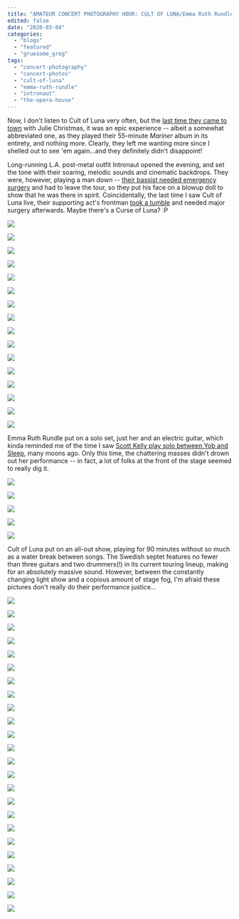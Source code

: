 ```yaml
---
title: "AMATEUR CONCERT PHOTOGRAPHY HOUR: CULT OF LUNA/Emma Ruth Rundle/Intronaut @ The Opera House, March 3, 2020"
edited: false
date: "2020-03-04"
categories:
  - "blogs"
  - "featured"
  - "gruesome_greg"
tags:
  - "concert-photography"
  - "concert-photos"
  - "cult-of-luna"
  - "emma-ruth-rundle"
  - "intronaut"
  - "the-opera-house"
---
```


Now, I don't listen to Cult of Luna very often, but the [last time they came to town](https://hellbound.ca/2017/08/amateur-concert-photography-hour-cult-lunawhores-mod-club-august-22-2017/) with Julie Christmas, it was an epic experience -- albeit a somewhat abbreviated one, as they played their 55-minute _Mariner_ album in its entirety, and nothing more. Clearly, they left me wanting more since I shelled out to see 'em again...and they definitely didn't disappoint!

Long-running L.A. post-metal outfit Intronaut opened the evening, and set the tone with their soaring, melodic sounds and cinematic backdrops. They were, however, playing a man down -- [their bassist needed emergency surgery](https://www.ghostcultmag.com/bassist-joe-lester-to-miss-the-intronaut-tour-after-surgery/) and had to leave the tour, so they put his face on a blowup doll to show that he was there in spirit. Coincidentally, the last time I saw Cult of Luna live, their supporting act's frontman [took a tumble](https://i1.wp.com/hellbound.ca/wp-content/uploads/2017/08/IMG_8305.jpg?ssl=1) and needed major surgery afterwards. Maybe there's a Curse of Luna? :P

![](https://lh3.googleusercontent.com/B_eObVXfgXyNfK2T_hEOTW2u3KTP5oYyvRzEEGdaO2bFft8hF37KWP1oac7qKUG8XLpq7Q-vByzEnKW681Jfy1XgJE8-9zqw4KkEnM5Ysr3DHrUGHSHzCCUVl3NbrwyPCb9I7HvrkTJUiOGIqQIk5bzRjK0u2V1xhzxX0zTCXlwAY6yQ7iqMhQIePNTTsdbIEqKV-PdQ6Ul7P8slFlGyWbH4DluSWCrwzdcyGTxk5A-yCk26GHTqlIUc1gve4Uty4tbyGk9uluQTWKWkCbNtvKDsqSRI4uxstHqwnaLpI2PnUMbKu3T6JsGznT8XXduUqdYB1OyFyyjEQRrfLA2_brMNpTRqc9f2mTpiH4hbz2qXxkH_DRAs---9WdAtfB45hTxIEysj2hoyL3S9ewQNkvpzUdyv7c2qMUZx4fBlXu-PUAbWqsEyq02AOHebl7jvBFsMmV26Tr17wiXx3iyvn67R1hrgdKOVhdEYN6dUNCskYR1zwngJRSnMkR3IOXGBaQXtUF61FZhw3rr7bsO2_eR66BYfPQeptPJ5iTMIOCKxeFM29vtIE7i4GmX05Z8hyqKi0pH0TJdPSOZijimHFQeG6Ivdldu-5E1vsUPnXJUlBRrraVSU8AVXU5vTFL1bHl7tK_jATOcPI_iias2HjBgK3jszH4AgL3Bk7q7J5x7Yt24fnkdpbfLtnoC98nWlaVYt98JBMkevlckZ-uIGdvkWMhnlgrrLaFGI3wey7R70IvIM=w843-h632-no)

![](https://lh3.googleusercontent.com/P-KEkpuWB3g1kpTCsYgVnCqYl3TElR8_lTdncgrEq2OpA4cOV1ncUXg58QJQm2W-XDnNhP7zRQIKlaosz5wKb4XQabUxIBg6ZYZDmvYW7iGjDayTjsxkP9HtKQXhw2keyOD6GnGVeQDsNGdMtj7KRfnYydXJn7-xh7K1vtgika34Q1n_jDLjUPNszSLss-HYAXfFI6RgNirzW2jcDozXQonZRPPU1zCG0KgjZHL3VcPDsuqaGsudSoy0wZfhDQ4S4pyTJxHaXLKsClXupy_6JXn9lTQTEkNOPZ6VMbMihtP7SfS-k5EgwCGN0dL6aBR0-iQiAbJBBqnp5mcRR8V2LtsjoK8C7Vhu5ew-a-gaRyvDlKxNkI05vda7P2OUgxbuGKuzDJbnNitK0g2_MD-Y7qruv58De1BW-D6PGSNJHYNigQCJb1SuS-E1Ah4HulDSCHXbMKAMGx45BYs7hGFvpVQ7vYXPMLeZOV4sulgK23gkJA4L7LiGceNqUuiKoWhy3L-5NNPCAtBX65rLkxcSdq--tKaNb458z6ZYDVKAqo7gaXgKpnbnfOAeqxBJLo1qu_jj_zDgEfrUf3RDthY_Fp9F7F7deNujvWHzHOxhEnziOqE0WJKJ8QXUExlhXDT5mxvBm_vYSQ__mp7x0zaOzQafCs3R7KbWMsUaHN_Fnm9uXryDVx1szlQ4UcWaHcj9ykCVD6LfyaMjJc77yz_hniAoK7BnargOw_e4Bugl0d5Tin1q=w474-h632-no)

![](https://lh3.googleusercontent.com/rIgqnokxl5l8MC5hgOJDzlyCTbdny9NzArci8jyQUjyUUHDiqjsfyreiyXqRFAl8rlOBLtg_pJfgnxCSUJ4VcuOwmcl6VZHpWNarzL2mbXdhki3SQFOhv2jfYdP2ssjKBqi9LOI3FbHICtd9PL7IH6ZTlNZe_CMF8PZIDJCPF3QN85hchSwIKko6K7zi4t8rxDcyUJXghCGY-fzBu_IwOrkOMHff6k5Em_SKr6usKhZkmDev-WPuucr66F6UFKiT5edHgIunnCjPffB5ns6DYaVAkL-bjQ7RDMejAk1w2AaX-rEyHWWWuCoOvsrc9XQVxImmgF7DX13vaFXlEP-YY6jNqLK5dC7Q23on2tNTsewo65XXozVNc1cMxO97pVhtX8dJ8KUzxrtxiOpFGvDKxkGVsacQ19bJlmU3shAuZDcOIHSVPnHUp9NEmMtZ6cVQ9pDF5QzRy7QXhZeU83JTMqF5Rh8dvZGZq4RknkDVlsxGe_oC-onMyZqcU8AkipQy9l6vPePNFnRyiJCmLeVHTk8c3pWTTkQvH6sejMQhzsl-qNX4j2IEyFt-p9TRK9KVIFBTwJE-ltSUA_L0POBE-sTkABnH8jBTww2K0BFgAXu3j4ifDPna5ZYPL3w08xATEHsezMHyaAHgG-WeSwGEu_UGhMs3Yf1TI4oHYJh73vSFs7rmhLnXGLDCwf_zJwzUi991yCiJEvKZJRv3y83fK1g197TkPhcyP_xrXJfNYzHjvUSd=w474-h632-no)

![](https://lh3.googleusercontent.com/aTGnw538F7st8prq7Qgw4u78WV5oY0WElso5kWI7oTvLEb-NugpKQx_bZjD5P6C-bQVLu7ntwl9r04MtyaZZ_OxpoCYCR_Nl1Tbbt40lxT7L7oOp1-kwxFi3Pre2SkH1AdO37sSwJbFnSHlpI65k-EBAvAvnScypW7Kmfg8DraHb4iTY5A6_TkUEaGpbfFp4VLUquJqU1vk0MszgdBP_XhEI2ix4SwUv1yW6ENRFLDNyaQjW7cUh0lG9_1iy9SH2MVtUX0a0JyRqzE9X4SPVb2184Q9yIvEIxdb7_dS81VmHeWBD3B84x3IFCWcpdzyrH9V-MONLLWAKyUm-CeHidXjOccZAj8yh0QYMXkdyk5MYZPr0XRGA2aczOmblHEgNfqZSE_no1ihCkuQcqyW1bFsYbY6nzL-LZezUwU67DKSc36VIUIxavZqnyHDC1QSaYusaqzMbJTSohVLg8S1daQR7UV33fWCZHUF0ohHh8qML34CWUBfREkC5BiepUY7ik2lNj0RSm6xjRgmzUSG3VjAk3V-Cf_ggzv4BWnorRoA6dPr5mOeFCIgCsqJNtkstLFyYNmTakFV_UaEmcXcW3Tx14NvoHkoYFF2kKJBk8fIpjHEDyMuO166nH4-WCnsX32fgejxzM5xzEdoomkKuF5dteioBHuH463JIUjnPqtXZQXuKUcmMLcm3oaOh7vvhNLUcdlNvpDYpLquAru0broH4qOSsnO9-YFx1PwihzlFH2ZLY=w474-h632-no)

![](https://lh3.googleusercontent.com/p_AABh_yHC1hy1O6NwutM5mdjtWElmYbhPiAAy0MlVS1hUwRHqBh1CzG8Y4inmT4SnlE3qRMlNX8DC6anE3eLqq75qltemurpxeU5kAU0Hs7EWQkTh72DqBC_zi3AD6_7n0h-NBU_Too0jlwMjw1Opv364ndga3wimsg9Nx-X7bsC07u7VYyK59a3ZOv_bkCKZ8yj57hjRlVz9J8Ng2CTzW0FzEFZLYcnsnEy22Nkn5wNAaf-k-bMcJSpxyzLEOeJqWjjaJrHki9sybQYqlTpH7dHdn5nbT4a6SIWJ_AKcVcTJ8FD5v8t3Ud5zh-FCEai2FELvvwpwBy30608gaBCZWDO7d2JqZE5VN228aRno-00nzyL_VMBG70V3eA5QywzecALrbjaJHfgMPAN0tyA4fZ5eMNcXv3eOEnwSV5lsgdDH6CX1uXHqXsPoDMR_QDcvvViv5j1uOlvY0VyZNv3eQ2E_zSMQ0bX_ooJUl97lfDF4krNTEseZik4JHo_OOiH54dT_1fT63KVKf0pzTn4Vc5s-jJUMMmh17gcXY-7MIEh51VjL3cputjZ_ChGnBVGndTB9avcxKVX3GLVHyKnHJWF_t0-nN6R3UpNQhL6u4cezmuotNmkzLvB-sgHgVyA79ffOmxyZFae0YB0odbbyWo4u3YTuerqWW_SjoRdOde30f9COZW5XJf2ouLrECTXyX_DEAh4QClk7gc_ZpbXEeSWqyVeyOYU81VFiaA4MIRHMLD=w474-h632-no)

![](https://lh3.googleusercontent.com/cQyiXvmGJisX_mlCI6CX_tYdU5uJI2tA83CFzUcKJIvBfDcI8i6_qa0VmuRQNpn71nd5FclyQIEF555-n6eIPeBMm-ppjRW-bKX8JJvYV0GsemfKZmLy3Gc-dUBSBZqWJJbgIchiWI-wDPHTq4ZEsnIbsXqO4nBCBcNVb9lCdgrDGG4r734CSyIb1s8APoTwjCHpy7i7XJOjkhyBAjRTbXuZpEsGoqkR771HGtwkYDu0M7veQxnLCUpzPpfyuigth5XeLLSObwZeRYP3zPsNEAzgsuxwEsULBOPCBk8zYrNQMs0X3dip_kgqYVjEKqBOJcyg2rXrnYWC2B3ybhV9_PoEOgtfjDsSMuQ1VS-HqUoB4B-kO5C1C-dg0QfG8iwbdgw1zFo4gvMoNU24_MNBN-zPskyaTwJuIHyhfUOkil0KTR5emVB_MyDNCBSAYufcDfd579aGPs4qOcObQFy6eYRJp1MsPZgrqv_ZNP9kL1-OI5JIWeMH1eSraEnnn9HFHcnnnqBzvZ4xWbqv5PLrMQbHfd__bNSGPbTqNZ3zz_oiU4FXiZlphq_63_q2akGUXizEmjmxicbIR14s6iIU4IMo9BSmh1jV4kni1Wr3jEniBWOvwj2yEpqw1HSefSZYEw3tl5A8f6Rtc_j-ymTPhfsek3c_mmbTdqId6EhJX2lNXiBacqEtD5A6_KOSgcUJwFQHKaYw-VC33tWuYLW6RuJNxWu7g4XN1KU6ojEW_2KMTl4T=w843-h632-no)

![](https://lh3.googleusercontent.com/4hFvDlUTF-IPGRJLziP1n1IkMjrw_XPio4Gx6rmzzjVidzAgheTNhfo-JCKlmCQGMoUp4CVWADqQ_fMCj0wzYEpKYjL16pqJpoDUVXLXHKjv-fghCtMkewCxXdLnzgc81QTrj_uZrrqgJzFDVREh-PQF1_SrVzbaj5I-nq8OCdu5Pt14HiSwXtNOjrPUhtTRKX-QbVPGDejRnNZiQO05C99IwSEMnsZxtXOBW-BeIqtAX3-E7BDGUjVLUL4jjYIUj3zkKGnU6cpRdwh9Ec-dfOB6CP0ACLDps1x2uhJs2K6MpG7fVraw_f5gF1dGVsVvl6zM-FVQzXWApDdNRT0IFzxqhW7hSFkbbko8BSX4VbUT-vI5lnyHl04nrzvZEnyzQPoYsnk2DGgI8jS76SkLEeh7CM0m7GHAugs80G2LaF9fWdaUBUd4R1mJ_8zXMsIYRkl6cyxz_XKxNmvpkjevP6fdT7ohHf1rIvIRUJaBMXAyd5f-M4hR3MM9_Yc2w1-qsyoEb7uwpnlRqWT9h9mi1WGLR-Haw8VG-2ON9fXg5oLFinU8BpVY2qx6uhVweNvhfzll3-IvmuJyX2J0RDYSVoH_t6oYSgCW250RX0edKni0uDVU1i128f-rqHrZ3lzVlUMFtyXb83r6EWnqtTeKkPSSmKe4TGb-HTrZgMgFsaWiL5MJbl__NFtd8ClgLbFxvbWJ9MFycLoJINRbt7XSxS-_Ee_hG-nkLtYElTqp7tY3gdw8=w474-h632-no)

![](https://lh3.googleusercontent.com/KRJH-uGqTaUrJPjFwcsfRVVxZW7XoWFdUdJWXSD9dilS6k2NJkF5fx-KQk9c5II5vHd60wIYaWe_nj40esJ-7EFolj67qNHe6fzeB23VKm33OjSYLaaBfg-g2q5d1tQnz648--tRPPW1l4VSG1gdxLSsejW7SG_LAJC0skwz0XWw-O-lnUgexfWJMFbVK1ahzCjCRX988NmBMiSZAg4cB1pu007cEB8M3LpsHWcU8iRX1nevOpusNwWkxdvZaHu3bMpT0V_Yxh2TZdNMzSzTC5G2afOdAj24xYJ003yssoUTrgoLVLrSwPEVk8g7TQj5t9VpD5-d091YcrqOwFVY72KJev3EeRJ0QE3_OX7Jp9aiPdVH0wQDk7tNHqcxG0ISpR8oVDQSFbaQEkzhY2hVi5KMqjqM1HhE1H8LvH0eb5hC4cIEyu9rVf-MFlfCnACOEBqBeoJhAq7JvMOj8ryUVS3KWefef9d2RFUazzqjjPmH1HmB2kFaZGxYxNPQvIHrkHQML2kviP2DlFwbsfcxkY5vj_NZY7TqYof4h6Wz9ytEA78mjly9AUkgQSFLV2qBDzjLLmApXch2rD3P0JVAuUYksalSVJh0iVSl4FAl0vPz-DILRu6uWE-qT-jAM7F3poVTNd-9LXOSD7wsLi5l0txemKmdT7guCDs9U968kcMbXUdV5yyq7OPxzhCyFDokQjR_IliFY_NKZKVfnz1eqj0rb2C9W5dV5ov9JoHzt5N7Hngv=w474-h632-no)

![](https://lh3.googleusercontent.com/evo-wLRzEwLSLyP_KOpTMZPvWfBDN4CDQL2WwlkzxVvknYM62GJdvJG-sfDDJK6FDyNcCz8q2jC3_u9oXjee0_uEwAcXJ7FeF1WcNCfDTdcX6PYlrK3DrwuVG_NWN61ywv3Ghr28weriTQJMqHScWB0DkPUFPDYPzwkpYolBaZwqHcKYcPQmjNuvkrurrCgRFTGnWkxqpoUqsWSPFX2jRYQ0nkCZUNnJr7folvLtmfUJoAp9WsmcRxBGTs579NserFnrAMi6kOrAR4Wa9rZE1CNbLTBw0l6XUeI0lXGGNbM_BJDNX4OUqs13QvW1_Z0fl2QY-fwMmX8qecLGHQb2jblAaFgqoNzt1BvGkq3Sd8zr6vJDqHEhfbBW4oqlSYMVrllnwXEU-WsOKj_IudaomxdgpchJXXAqhGXb2NoIPG7zDrlx3vvqZs1-9eza64rCNMqcGnL9McKqPIoEIJSdFMyGRsxO28OQffmyOJft4MuF4CLq7KvkYzQDopdl9edygEWFGpoEeBxQrAdK08rwgm6_ZK8imlH67m6O6DXtwD37rFEmztaWKdC36chRGJNkvVLB-4PorkicAGmOnAFXQnonmVytDYo84w6zOSy6Tn85E6rubkvNHxqBSFklYfUdZlVXA6NZY6jpu5QOmRia102DQzM-Pus5bE6X4U7thDOO8ISXqxrNx7Pemjm2stoX9PuJuJKEJ7giT8_6TMdG-KMudDTKw45ynFRbOqRWn8PqJwBK=w843-h632-no)

![](https://lh3.googleusercontent.com/mYWR6QauM5u0JfS23AkOUl6x5rhNNYku2mD16bozpAJLvgf1kIE6WDFOcWJjD33AiDimYDcj024ZBEWXW0UiA6cVbs3BMoPlaf_GaN9GBDJ85_9pqKkUw9EsG_Z9LyHiFtEg0-Vws_29daoOhMUPYQke8bL7-QgRnbGurjFDFc5uLnxo3vesklYh4c_HfLieRDQ-svsRWlC5qjh9caJTgVtxRzJsc7-jGB32g0PUPVglh3Jok3bdNL8idr-5pH7cug9L5604ULr9dY45bLTm2xCxn_suJwZVtHSp7V2KmzsMk2-ucLAAFEx_DkYJCnCDveZd7_SP1R7I0E7z0ddHyPepbZIZ10YXPMVk438_hkh7SEAsFxk25Twg1OH_Tt5vLa_Ek13VVl8vhCTAJC2cVoF94hkJKHapCD4NHQ7_abJk9GWcQ_XyT-Nn0PExreJ5R1Pp000UkAfZFSXDL2kBkRAaFaCz1zClcQc9xMleAnrBcCp0YOjg5ast3KNnnW8ydkc1_9Ch4JQrYKp4vHKlrlbG6w8iBVJuR1oeKfb_qJDc8vdZgwExX_q6o4iG4sx4grAQZrflmwPYuTKZxCuWoP_A0C0E90XQeu31MvFXBm36oPkw9ftEwffXGTwNTMkQ3lxTKOLJZ4c_NtihHKpo3ElJxeIJSr_MUtaVMw1M-pv2M1e38uiN1nXWkmScit_4fzme6MZN1NVwKi0d5q9b4xMkGE2Aopftj2zTO3-zHBTu0BaM=w843-h632-no)

![](https://lh3.googleusercontent.com/l95vpDihpyRel75vmbHbMH8udJYi9G-5a2CcrHa4mBmkukpwqUUH3G9TraaMIXq78iai0XtOVXvIbcHWxnWmIBLYG9CTeRFca9Lt35lOaMqcCEL8UJtLKwBJ7x3LmkJUEzogYNMTqIrAnt7SC_xZJ6aJk5vHGnIYW52tQOP4loNhJK8gIkQ2P7GzhAsUpIYnKxa0ye67QLNRZtL1wbZUrXjseZPcb1xesh_89dZbrgQvR103yMBDvohB5BmJ37Vbqv0Ey0z54ftK6dRxbLQUcorfSx6sJhPnQ5VGvaz9ZE2R7QeOcvXir-2G0fKx7J6RfFq2ydXF5A5sqTR-MFse0jVSnFZ7uXZDq1qO8h4NP2B5q8tAb_dMbDnZyw7-6Rh5a9AoLXhCy7AaNIb_sCP6S_EJPVtu196wUiuN8AWhIpgJmOqk0mKdnJmLd629pwcUiJUkT-LSR_Dn9d-TCpRlQrOW6LbBPxomP25iultear2LWJZqtOmMEGoT4WqjxBuM7soTlHHU47SEr_BFJfLstO7iZGZE6jYwmko_zKfxMFgnebGNR-YeY9LJgQILyCa82RL2jEIrPDXX_zckCVRv5ngYWXayTlHwayRVzL9jcDqeccMqO1gPaY59ONdkU-ilA5tKwUb23ch5yzrE8xvE57jl_g41H2DUzLba83EwVODjzEHTcMCf4q06n8HiQ0Smd8ttKSXv28PGZAlgg_IqD3oT3tVtcp5G2wK5MUbgwToatsva=w843-h632-no)

![](https://lh3.googleusercontent.com/676c1fdadPR2XMnG63Oh6QdcKtSFpLOeOU9D3EZPkhjLQ2vOhvWQZZs7VdKuzLV26w5UNYtVcfpFQEmE5adXIAYRyz6pTJH9akUBZpFOTtiQSzipf_5ijxPQVfgxt5wAh9gYTXg8_coQBzd4WWd3A93EYSQhJGm_WinlSRoBuJyOwwtkY3aH1MrE-5muE8EupHKSYJXzvQc5e6fMKaw9ZrTZWQVTqgxXfBMjRa2KHDh8CSZuu-Un8SMlDXvhrqolKjHmkBsWuhovcLgWtHCL5V5lmbtbSX9O0cG2N2CGhl1bWrOT4EFdvbt7UnLDNZ469nXh6qhrUVuMwv5S5xINnDxlewV9roA2X3qeyyZCxGApne-B3SKW7NaxUFHnd-XJ8hc2mywJyQswYOF0fwp_RTX9q2Xnito4NP8Jc-AAhx1MXu8rE6V7-oNvbD4tUYljPAMQyrj6OInvV38Yfp2DiwiDNMr30Mj2wtpMADh9MRI2PX8qBAR028ol3weYFWC2KrJZOSfQIAdYcctweHQyW2oBefnPa9_kaOSxvh3CK_r8fDa8o_z9Wogj9zgeVCB2_bWWuaXAVcU-OttMgiSmHdiWMEaDw6-OKYaHlsI2IMjx0yhcGF7VliLIDfFmoCF-NPTz1qaB5J6OVKsh4X1y1C3vjJeF_Q99Jg60mhHaacIz4ueIxxoYIxYlRALd1ayyHdEq0LXH10YV5aslR5-v0pEJhI-a-Pv-eafjIBdCrRt_MlRz=w843-h632-no)

![](https://lh3.googleusercontent.com/mTNdxkqzmOon78IFSw5wWrmssPMjlxVeGUiCMp3PpPmHNA1338_l8JGqbXMl4-HY3wTgbP-IilTLO6gnBaJrq3iaof9wgd1nh-UnWPwOjj0NVwuVbRTlGkydwS4NuFWqFvm36Ak2yXQcsHaw7ePvC-RacDOVQQ2qogdqkpfzvALUN8PqiZ4XZXwsVdKQiSRT5aVctKkuKc1zpxpUY5pWZmmsZtrzvZAZCi3AWzHNIJhDtx6j2OoclfqsfLoH-NsRm_V-HBAhXoJgHDb_m2592QyAsB8-Os-mQZ0yEpGylqlB1XvkfcHg8w1w1oA6jQ_27jlPrE1IGApg1Jxa3WtZhZAfaOo7fiNpGQkEJ3u53bX2z3lYaNPhxgvepEaY-dsKbKTVTREwREQ40PnAvteGRY6mxX4ZpToUb_CVcoYChtGWQ9jsCPj1IBXM3h7XJ_ly27Tl3GKG5LAT3Ml1i6w1jB0u4H6DC8O1RsdbdymGubaIfzbTc0Vg14unBivXC8udg0pAamzti5EfVSLiZTULEvPT0s68gzAwjycT0PAA2wWeLrLOIpF-pPTje1bE2BwbCu20kFkqwg4ASFY61S1e-YABbCJNtJ6IxXsAr7WONcRjVrE-I8QY5OdTuIp4AbKqepgSggqKJDAMV3-AdCt0ldvX4n3MQCnuFuEpsbP7a9USgmuudeqvPsBaBNCmT-BuQ4vABHAYubcEG2sBe0ZY1GTOlNEX5EixlYKnncqASPrj8OTg=w474-h632-no)

![](https://lh3.googleusercontent.com/gBWkUel-az9ELEzhdzplzvynfAi_LaMajPV27lSzctgxhBwdsKXly3MqLujPHW98A1AsDCxl7r28VRRJkQ5XzJ4ify8-BRLG8bMKcllciB1Uztxz-TQxQOTjbgo1N4AMuzUh6VICmnS1SV2seRpwSFlGtV81ko4Wwuv0FCrLAphLgfoM9f39DBpu9xqmvAmT64VAEeKC5Mm27NzAMYiwMdqQDYHhZl-JQLXdmYzVEh5USQFJcwEJ6o7-kEkjT2F6gxwl_LMt3iD8DPEg-8stUYNR_rEZONMm3gaKCW7CVRcR5x2LF_4wk1RVLBlgZXB90Mnf-yPwmLJiB2FUicqYm26NTHPOYSjogQwsfm56o2dQDlX3XDvpRGxxxQcQod8ZAYb5wDt7j-Z85jVrFW46gUYmQGVOOV2mYLwxJNI-aKvBzOp33l_LU-V7G6wvslPcmYrYZP-c704yoskXUdZyTjLxZpzHW1OGtvz78HXEC1TGhCNAQozDGxPxU_3l9hu1H3BcVkEP4FkdUo7STcO_H04s7tZHhLjBAXN4boNT_sQixHLo6cW2IvXsDDf1SByfF84sbcRXA0AvLbdX_bX-IRnAaG711onFwIAUZ1_PRF9hGV4KR95R93DRfs2Nv8U3YTV_8SEWKfB9KKT0hAc7uUGOS0V6ewXTOFYVvNGYvMj-bpxbUv3WqiWuAszRsyGQxWFZYnqogOAs1imFqFpqgWzQ4RxsJqrTVrlVRFbCUBDnq-QR=w474-h632-no)

![](https://lh3.googleusercontent.com/3OwokvhJN6vVnWLh1bfZscE24xaJl8uoNpMUOm85ORZ5tVf6aZm9dmmIcS79KcQNU5MpUwCMrYrosGZeK52W7ZYzsXSgPb4w0IO8a4CfAhDb8YTilwzLG88laxtq_rCRIb6n8QhJBKTMpMhZcGASLMVDOlOqEesOlChlHIrvGq0wRIh0XQuUg5JzEElI-QaCoDVOa_D6xRuhSgf0oHWwo1DsXwJyJlsiTCKVn0RAG3WgR89UGkXLWT0peAuwD1gblsyl8xMWfBpRa4rVBChoIMIpX5FbGnF49TNmfiZymUTCwB5c2epFTk6QfOFDj6ujk-eF30l9sUlxlx7ivw50hgSlVWL2NEWMGWxSU1eW7nMsd4GRPu4HV1_MH7wfs8JU2JcM72Sb5wTUt4RGdhjQZOcRVd5ejrHaH0RSPLY5R0_ee3RVN_jVdqzQsfMilrla1r1jb1hSIe--d95PnT0C_f2o2BlTH_cO0GhukAl8xc7tqH8j4rmiVmEm-ip9m7nk158PLDbpCVGvVRNSjXWDgzxwGEDlElTDcF5yjoJgArir8-HkB88iUS_yVkyYl7el-GhuhxKmbSdBj_JyfXc5qIkv45bSU2cxnafmGfwtkHpzzMqYZCxNZYKOVhLoocWnH7dUOm3EGQtCYguhagYTuxYPgIbDumkcoq6FntHMmfxQZ1fFqafKs3muuET2EtvNxslVFpetD4xo-T06jknQfS9dwIZmjd2EicD0UlZw6Ju9wsFj=w843-h632-no)

![](https://lh3.googleusercontent.com/rL1rLOKGWtLCAyiskStFX_h3eOWLdlm62UQSUjF26B2KblVRP28RFhvISx2VELo-LcIwIRPmHAwXykNF7iNnaRwSjSmPcaXrU2Zqiu_Ky7W--U_9USNQ2O_4kl9yJ4FFvxbfGdQ87UG1Tbt6JVhE71y84dH1FK0spApziO_LuuI5lXugEexwF7J0Bft8YsFkJIX0xhT7CqHFTJTOYb5ekAUkJmtjnjkY5rUTfMrfLAabmhIAnoqUBTnfa5ypjrDcyAMm_MXm5KoeTTDT6fmbFgxp56lUs_kkkAun8rrJDf4eNzzewi5qZ91YACa_SDE1dhPjUD1_mcsQ_KucqnMLZT3byMlJ7z2giCRklvx6cYGxXovn8jbEJ2XzLF21gvFIx1smDV0tV9MmK0GAAw0EDDp8pGU8sod8f2UYBJqokYxsbi1dkFjD0Hs2Ri9P-UxXEghYGHcIUHpl8ZOd8awLFLUP9n6e0xp8dYn-WpaLd38CX5SFUgUvU2TN1o5iQ36l7CUbAVmVXpgnX_YxRXX137G061hSOBIagGoktjszwHLr1vS3h2pnMJA-UEkk6KFIHcgjtII3Nca32dx6HrPF5MsCM0Q3Xcuzc9jxR0sbYU94x-kWTrtCFfrdM7eTmptPJdHQmiBH0glVLy1cCRsTkHGLyQviTgRDEM8TjMyqGjgbY7ifJa8EtCeZEfWGr6XfX9iQImL2-KIaLdDACR9gEY7NXD3aPn6pO7q5KjmiFkdv6bIm=w474-h632-no)

Emma Ruth Rundle put on a solo set, just her and an electric guitar, which kinda reminded me of the time I saw [Scott Kelly play solo between Yob and Sleep](https://hellbound.ca/2010/09/best-weekend-ever/), many moons ago. Only this time, the chattering masses didn't drown out her performance -- in fact, a lot of folks at the front of the stage seemed to really dig it.

![](https://lh3.googleusercontent.com/GmHF5f4w8r2sQv6CgdaBpzcFuJyE5zeGFwIInKwdODj54v3hGzKCzo9UgE9parKKGJ_SoAAdKy3nz8hygbVwWW5JjkTZ6wIYn9ZiGRpGpg9ufUVcM7LBU_0_CeqjiVlv3oCDdTrwf69qm75_bF5j7hrT5Aqo39e9QhD8an2vmaNYFODla2lH9WzF2pTViUtLwsmZZ-7mwfXX0ExkeWArQ3NXNNnIQo88F4t-jDMsa6vEcCosNE875J7duWViPU50d1_1AQTj_taizj5M0DMFWP2zPDA_Oorx-VHwP-OPOMNe5qZK9HOJz1w4TgV3GiFcaCJindtiZi53GrHSp_Tpr2rEp7NksL1hvgpZsaNnKhROK3PREyZcoWhys9NlYxpNxdG6AOSnwXXJaWAOyxMO_WWbyjY12n843PG9LXn59vXe9uAHhkj1YYHLanwPSFXMGF21F0SDDCdzfaDE6HGevptdXLlRsEUAZt6rRo6gBhwNpfjfc8T19cZToQO1MgKfeuJSle27xF7G_w53qxiCCoVWHRSFFdpWkVqjIKn2iu8aI0_hZ9dEU-qyb97-uxB51WHdJXF5Gj0JLuR2MgYz7s6qgJVLlOoTaDy_BMLR84dJI4srymG1Fc2uCmufaCAJ1JhA4rxTEFX3KnAQrv5UIdmPWH-xlSKVb7QsuReGEfJO0FcwPKwgTyBxvmdEZFxQszI8R4XkX7vD7rjeif55bIGDd_XNxcdNjr8YSmrI-Sd8-Q3n=w843-h632-no)

![](https://lh3.googleusercontent.com/cU-xfekK5-tZqvyPoI1RcRBpkDV8gFpVAMoy8VIA19sn_QV_3EVjJmOaY0qtv3E86ic9KccjVMaC3KLJQNevxLYqqhVLnk3Q9cbSkSxhqcRfn8pIVa-70JmLhv7l3Umq1eRhN39QFrp7zFsuHGmHD-Gb-IUuntuGSN9q-ypitcJTOreeMCggWsYNgvCnWGy7aAw9K13GhiYu8pZyeqATf5HrGCU6zhLUmTSuEmqKPXflqrviSooUnFonrUHzY0GaCcduK9E4CMVRYIJqStmkpnQ-_-0ClBsMkYtN8Kdbs3DTAxVs3GXweZQsPkLoMzXuaC7ql-0yUiW3hnYn2NG0sZO4UTF6kBBRV47wLXHdekvgYIRiN3UogZLHkj9EI2s8Un_fwhfWkQ4SwekeVGH-GjL3sYFqjxIu67g47DO25Z3VKtbGRYjNdQBcWoYPPdvAFkz0vgcE6KwLtnSxipZwpAwAE25-4TPxwqVBNx9H-N5eWb-igmOcURoBud_scxRVKwN5N2WAL4Z8iLYc3t-wcWFvCAFKjnxSIHPVzM8BLccZ1hp-8hqIvwgZexgYKL385U_pTdhMiOwoJyI9u9_Bo9ycQ3A-IF1z9pWkyPlK0EpG82IB0mkyCwrHC9vNORPR6UfBD-fU9w8hQ7xBw8bGFd-jTnQ5saBLyzN00jH5nUWPiDGkvbp4ImRGez9I7w4xzYriaSHmHyxQKegbcNbZhdatpC1jOHTggA7Y7JrDlHVvmUFk=w474-h632-no)

![](https://lh3.googleusercontent.com/cDCIzEUc5ZnwUXKGwKSgfAB71zLow7Zpln2IH2YCMgrk7BIVnRNVYRNGDxbVCV1SaPDRCSFNSAVoVyBKB8GODZg1I3mbhGH4QLaINT-nWBzMgU5yRApb-XXpDSxeDjYujpv6BHODNjR20aRCM7Fp-_EX_r271lCtht6ZS3Q6_QO4Dh4hpl1SIVC8qbwr6Bq4kfIBguNuO2ux5SwUj8XpQAkpuYeJP3ciFu1POw4G3Anl_L6OxJ3JqZYxHqfSuouKJ7ioH0u0ELzLrPsgadj6Kq_z5E2fMFBrgiJo54P3cyALQY06EmQ3IQ7EyHL-mQmBqFEGwpziOb0DbZXrhIccdgq7L1teYWTbEAYT7v4ck2IGhX42TxZXHgMexJ-pc3H9VMhTs9KezuB3Xku0AUKEuPF4-SyHVlDVntnJdbz9jjM58saOPeFAUSzxsf1cChw8b11Ns5HZ65PEBvB-wk1VK9SIFVbE_2fpe0EeolMbs7IbXW8CL5D_CWz9ZiQ-9OfbSXZBup9u_cnu-fe83btlVI_lxPByaaRJuXTuGVlwsfJzoA1SxFsRFjYlf34cjo8ZQVkc04s-nYQeU50WLONXkdhWxRX33XzGGKrm90eRGG0LClKeOWMSy1BuD6AvrAFt3GCKNtyTcktLSYnyi9s5d6xpiJQJdY_SZQD_wH0gAikiuZyy1Dt2zeORjWAmcBY2CMnYXC7MMjR9fGRWf3qxVlB2yb2_Hx-LbVYOGW6m_gSmFOGN=w474-h632-no)

![](https://lh3.googleusercontent.com/VwzbggMz3Tqw7BtkwACh_j46LWOHlyAc3y0t-MWd8NbdEmq8a_2X-Gdi8lCqZS3GiFCm_nypXtOAZH9kWE0YZyrbF621aHP9KAbuzs9v24yt5AF7j2UjjvtYBVO2zKg2aiViWPtgW3r0XNkPxzP9NbSiHkKExKoDGN_frCFmywj635SfypYeGNXxm6sbecaoYFk1TM0IvD7_jMO_e2s7mJKBjCu3Ut_xz8Mh_PMiyicKWeNwihThOtwhHPwuXoS85s6WOUj5D4bda1l8bIyGKNRGY7_VgwYODdKhq0ih0JDio2EL57_uOFw5jG0yUfi82OKZ6rJFLpuH13ndJlA4mdCw1MXRQpz-YfRAlsCe0-1uPKdw250NFOJsKKH9KBLsqYtrYBMSe8I2FT9ZeNPX-JtGWglWmeuVHXA0ZkpmvIFkcx9ESfAREeyMdo0ExZDZAfNnK_E6X3b2Wb5w3yjiHNonZmbtOWWXWc8HHsfYitmUjQAMiqWo6ZrMqym3QV6i2u_8gieCvP6o8dQAGmXQTLE8ntpurGiNzHFNlQ4s9kFEfVkP7UW64XBzC19lDTMgGPd20Adt1Ifd3eW-tRIhgWLymvTa4hWbckfbeSVSpB2yg65tox_P9LPLcBxokqQlwRijceoXYw9r1TCZFzxtff2jXFIN5sY7NvWowg8tXiAJX_ZcFvnU7-Oa8BspW31fHAfLkeePMIZEN_SlHAphtIrAMlGEz2Lf6uy2orNe05pRc2dr=w843-h632-no)

![](https://lh3.googleusercontent.com/RAz5HBG6CiAKPJwmwCQZvWZ90p2WkGP68NtS2QqlBgoxDwPTWYUoX7rN10Cya9cXRylJ_OzzaYLNSQ23a8GeSTfF8QFoe-HEgtCiC_nhDh3NrPAGekt5FFK9-5FoKY5vLARkyaveAq8znCdd0b3drvwHOfqQ-HNtUZiuWizFdFxdwKlweq4qefXV_St-0ILJt0HqxxwI2unhWVrtx7PIEm1-cLmX6IiS5Ui0W4XKKY2MEjiKPpjqXp7UsuMYG7s_phMSUervmEe3XeXdHEwx693Lslp30x4YGkLtDol_Ku_Kc48-bARDHFWuc8vA1B00brY0YAA0zInBSDo9TlX6RrhgWcsLmDTxdNpeF7XjnRkQIwnj6w2jA_ibvbMmjVevGDLg6nu0VUh-wA6bxxvAU_pRuU9Rq4FHgOPYsCfZCdEt-0Zfo9G6ENrulN9aVUASJaees0YXQoslbn_rDB7Zr3KHNSDUG7z6-4sisp7UVJCAuCAS6ZD-gM0PHg7TpfNjsgRUSdnXyOZWOOn-dZmfnNkszcn-PPay80knrVPnTM1My-23YF_dGdJ2gdatGg1m_agMd0vFKv10VY5Ru6Hm1JyUvUpn5jFSQAvVGE_WRkGTz4Ogzw_uFj08e-_BSFYcdnW7R8tapUcV5JOMgiBWPu4cKJNNo-XlInlH_BDeqfA8qsDlfgutWRmVB-pj7O9DdVlBDcEp2Um2fH34nIYeFjPqN-DsMch6bEmiO14CRSydbn5p=w474-h632-no)

Cult of Luna put on an all-out show, playing for 90 minutes without so much as a water break between songs. The Swedish septet features no fewer than three guitars and two drummers(!) in its current touring lineup, making for an absolutely massive sound. However, between the constantly changing light show and a copious amount of stage fog, I'm afraid these pictures don't really do their performance justice...

![](https://lh3.googleusercontent.com/jnDuJ3tLaw9s9hDXCkcnbNPwpNpmUsuylVT847Mz7MGO_WldhvOVQa4dZGSVlFJcoOn8wQBrQDwhFuhfZbc3B4hwf2BqwsjQYlmP27_5oIXaPJKJLF3PxsU8i_dU3l26di4XmzapISplb_6giO7Dggick1HhYCPZAV3_7lnZJzeQPwfkvypt-x4p4ppKmKkQN1P7oleZO0ZU7Mh9Jyb2mkYpJGDACg_UOpEhNxJkBTUmM-MSS5t74tJfflize1aH4v7u2ITRxE4WCsHLq9eWp6ZeSr0k4hTR9EZ7asnPKCgAVaymF2dy-LLEsgWt-UqLDpNw0rJmmKmplljXv5X0nszKsJ3To1VigT_hCU5vvAmYNEejFSlRvNhUdya6IEg1ULtfDdHIheuqd1aJkcCTwlwPImS_VFQDobr3a4LQmzg_m_xH-bz31K88ely0NMECc4LTU4rMuwQyC8vSBawHe_S3qGVhqFO-jnBK11JBYpJExNOKF8GJ8-e2evGwXcuZHjX32tvcd4JwIP7BQyNGkiCiADMFOaXTQJdxf_ivkrNMzWKnvl-01RJfdB4qiylYYMg_ryCyC18dRG5HWxSFg_8WvEwT_NkWHexAdX57Xn3AawCDo4rRplBfogaFa7WoOzZ8D_LdL7YI7zpMvq86tB6jPZ_GDwSlF2E8_yrSq1axh3yzMZFVMmJ3iqzCQ4G_vqoX0H7GSIIE8YqsIM8tnpG7BOqV7SMk3yfmgoK3OltllMbF=w474-h632-no)

![](https://lh3.googleusercontent.com/IN2ahquyMB7gAcN1PMLJ6SatqYZqQ0csicQN8aECY4IdxF_x5btzucENcasYvIBFf4psXRVTjiYc8KUWwufXuastg1xug2TZ-FMLNh4VLqssnfhpQC2pfmIwWcBmJP32Sh2PCojYyWHq2jkG50v6uM8M_vbBKlVS_TtPG5kHym5TlEzftmyuC3Q8Paoq777024X1LHf8jk3AKfV6SdvXXtBw-R3A1yb0_WF_y21MAbfnC402mTGRNknIma9MbVkKeMT_DcU9GFECggnu6EX970welJk4U-WntYwFjFmMnxrSTLGXGpbEB2bPNchTbYjkcxypcMrybWhU1owdBOGwzq9sgsG_qGby_-Gpr7wTr3Qo5ClRylb2Kzt0qOtn7bFw9gfjV2alSjaqydDGlCcgdvw56LXS3-MXjlq7JX_19UDWXKFGagmm1NZRk8NcD-s47kJNmKTaF4ElbsmJLgz4rsGBDqT-zR2wrZDMShEgE0MccNsATrjV2TyHz0NXS06CKBDKZtEDTcGWObiWr38T-PKt7IcgrQzpu09ybdAo07gZiqhGOdTXCgbcGLRlRUEv3WV3i65dPXEx4llU3trlZlvT3OxzqObUbazXesM2Z4L2bUeZo6CtnV8Sk_DD4vivYEaiOSwvkbIPKWI2R7Sd3DwFRp6A2DLyHJafvJX0PTLlWyVhyestDXf5BekYfdAyGITOnVFOmShiOIX8ru1eIOA_eK5i9wg8wjrZtZDisejEJvPI=w843-h632-no)

![](https://lh3.googleusercontent.com/Ul0hNFlIxPfEg3KdLLaFh0WaXMpfcePm7v6Pjb8QTCIX4zY01KDf-gYHEVy_0LEqjxmkGjRUAhwgOpxthFKhBuHxVQ3pTW2dbwx3WBuUNhqbKt8PQ8kWDOr3yI1coyJJmipEp-F8c6KAbA4OxNEFt-EaCHWF_gK_FwpQBNgCcgGPKfFv7CAFNB2Ck0iNZ0r51iMD3yWFE7OgwwFNLCNAyGX-trQY4oWPspIfJOxpmTls4XcOixrLy_jLE1M1sMTk4_CZVhehTPKFdxEhvX_Ldr5cb37tyVT4UJ1ckAXZSMR3vIY4Zv8DbPaX8-ZppGx8etcAJWTmIPBUFUCziVPNEnNYu69PWcYx0DzE29JTQvSuxcovQAyZVdKEZ6ZR1NmwH0wkDWBx0r7qf-nFJieMhrbTuxXwemsd_fXFdNkKPIr1m8bbq3k_s7ni4hcQCGbVpaJwa6J4RYkTakbUN5aWTHm4-Wv3nK3Tv9wZB3sxYJZoYZsu5FpSMDyInv3bOFx5ojv-KjNF0VxQf5TKUCHYR7aWUQ6o-jntAXjZO2zuZrvZU0wFyvb07pUj-EpDEoDUqU_FUBsrWmd_zYc-gLqm6wxm8ju5wG2T4SLsmIIj0t0YEQRKT3Vjc9VWbGenXn3Fkx_-gY-FwyWWGWb8HPlWhzhC1i0axjiHsD0Z2jNiDR50ssXnYss62eaSneGK44vk8rHnk1r02NwL5QbJ1BKaBD-lhVHCq83rJiDS8Z4rNSwLpXVb=w843-h632-no)

![](https://lh3.googleusercontent.com/IfNjb-DfSPW95hv9GfU_PGUB9F_wS8erqt68AFK0REnuFYoZH1V3gwWg54M-99ZS83J25gTk_f2-gp-F9vYquOguLRCCv09cqysUYpw9Vw2Vbj2NiE8pWcueXuvH5FpHcxb8bW-R9dZIgXny12jKFnjeyGRv2k8xSyQY7DUvF5nna09Xn2SF2UrTFKOZyGKq8z4ki30-ED83paeX_BYhwG_v3adCqsMWArkx2OtukFPh_cc5fg29doMcZ4bIVRiV_Xlmr-Hdh1RLpW2N7wxUF6jQZE9wYrbdSdBlIbK3tOP0GCtbDvdNTHsYlftVNDcJR75Wvm8PLPV_ndJaO9UmyjcxGID5cOiaIq60amJHblbCy90UdbR4AeV-YQ70SGrPM4bc0U2Gwf0kn_qAkXd2SM7tiPss4RkpJQHVz-8nrFJbCHyh264mYT1IwBDO5pE1KOA69vaKGVa0XIxf652mYxsuNJ_qCj0rgzqp0LjREGqC-D1JOrTR0oDb1ua2yAT8D25OqlzvJLWm5WirEF9bLb16_hIuuhW35I-2xIhu19pbWVp2GAXJjboZnhCwa4UJzGq3Xllx9T38PPj8HnAD3rjW-FTrIsxL3Q0tIgMpknpmuD1YZDcF5EzfbF0DOASOPjQ4smTThJmNFkdoPCLtVraQlk5pSAgZIcd9SVfSRuRfy7IzEOULVNaMP63dH9WtlTJPYp6rcUUyItpuYevm4RYcF1EEKJ61go8nEgTe7dy7JqH5=w474-h632-no)

![](https://lh3.googleusercontent.com/fP1vs5ijT0uvh3rUvxl-Z07FmErxv3i1vm-53O9D-xWUpoLvfRxEexlIwDIXi1703y9d16F8__Pa41XrWDN99GHxawnN3kSGV6hs9l3aqnNS7XcanA-JzfEJGLapTAKgA7Niyw963u42VetTYAVpzAnRKVhkwnnC2FQISu4L3dfmkKGblPNRJ8sXfNFUznw4Og08kNqxcXmVZ5TuhD8qvnryLrNxvTyKZCILhoeR5Am4qb1wytfPktJGYcaYJc-i9pvyL7Td1Or5YoTQl2fntqUoAiWASWR-AJskHFNuphJ4cF1Ehz0te_nLiU_b0_98H7f3N_Eih38evvYxQKHG09uvlgeekj6TBK4Tog8SXpHebyvSiMdRw8NXLDRPNpuO8ByeJ5KXMBT1bCp25ehYfS3pwiouq6v_lYqcJptM7vTaRIdjmSw-_0_OIFJDnGb3otM5U5gW-ffqgLFzIeJJfDnKOBRWm0n0Zt8_aVR7Uu9ichQzcNkjNnxVZLGq3FMrQ83zpKpHiLpK6r-EKbRM8PzUrvtqkxrOjBrZvluYJQq0CR6Ll0ib8Lh8S6q0dBF5xwDb-HgPXZdOgr9csyKTuNn7Rez39aZgl3Z1cFhCq4y8x83GvEZ49Di-qbdxAIhQqM1JynFKNllgLOu4y-KoYqiGbuE5bEFIK48aTxi6x3GR3aeEFSywLfTv19ST4ZHApP1BC_45iQ75n8D5XwbXvkFqNdFZ8MG-41DPgVApwa-0VV5u=w843-h632-no)

![](https://lh3.googleusercontent.com/CXd4DUE5KLrnxvjbQqqRU_GId0XOZ77eyLEJH9VioK0BhTaBkQZmyn_BX6xHr0bjd9p6krfWNgZO3uE-xb93UX04oUi7i_SkQ6svBLiU7Eww8aEaSzafh4KilMuzUFzx3xDz2nC6pXRCfmzaupi_NoRmYrAAy87_n7YulAZ2yrp9ZN4PCE9-EcyrT_t-bnvnEbqhQDp-VW9-vrhDyM8BKtX6gpYnQOGYp1U0iooZiR_wJwaoku_j5ym9VnxZBWKWzbyg81t0YblCg5gic3JNW7P_0yANth97SEMZQmbxtulu8stAck_VFCVbQ2jpliwT0EtrY3iASJBwFqb6UcREOrFLafcljMjNSyiUhX81U7gsbKiHmCpU2b5OUUEwiYPPfwqqYNtfmgONJHnfrbSyNW-1gkeo0lI_E_su4QYAZ4EOGsiL1sa-hivw9_nSCAQR1Zh8iebQbxT12Q5dXeyeFg1YiOBxSOjHVCqFlVFbZvCTh2NZHmdHhZ1WiVIrY61Va_Qy76YubdY9Fhadvjf08YLu1dYnQOAfuuM1aHU81YDIOZeQrCL6IIo_5XsjO5zb0HwGpyM-bqRrJFM0HB9wn8iObkjkx7BIlNjxhFkrcfeOCE0ZYq2jJ-SzsicODdRjKbHx-enAFy1dSkqJ2_lFGayybs0drR6bygMmUEHSqUTXWrx6UDdEz9SgrrmZdl9hyf_yrWwBTKWx693jMK40BOxA4bBQTcpNLKnuD0Zy2pxcuFjl=w843-h632-no)

![](https://lh3.googleusercontent.com/wf4q78vYYBEpiT4QKZAajWJo0oZ6DwsjWVfDwudkofyrNF4e7HupBu78Exdu8zrMfxJqfAZI_7dBstwrQbyuIoZYQnL_C0Q3rswc1BhKNlp0VWaTwyqMKYyfunctVmXYznfjSEmHdvGMW7HJPNcyf_CPHKqDHP6_8UtJeIANQSCfYsKL1S3mJjX9paQBT3AhkjOcgU8TwxHb6qGhFd3H9evKZEtTndfKH_jPIlCc1OtOF0xArZnYtPAj-Y30WIdIfeRysxW5wt_YiSFfRNyCck8d6ncc87q0CsBITp7ls4TB_zGoFppKyPdomstDNTHnn1Q3R_MKF8onl7YaBxvHQQmy9gQzBRwHxyech-RauS8WhoqGFisOgf3btVYbbHocShqd9sO_XGRwlK1DcYMCkGMH1clnve0p5DB8ujCli8UnS47rE2m_CWh62_S-h9OttgX9zw3bLDZlp-tx4r5XdkKdtlms1Y2bpIb53Gb8_Xlfj8FZH5Su83Knmf1BJQIHkLJDcC80BHfOLM9tIDf54ysDAa9Kip6v77455LXJvZOBrMB77SfzV68k60nzuG8vhbwQGx4Mfz1WEaA7pqPczUQPI4wrLsFMzJAKWHTGMMUqgAsiOI-bF2hIPSsnJPyrlsuP_zO29xeoDyoLGVB38YGakTKuP__CRmOtE_qNQr8z-mS0omB92fuFaj5IsCSrekEbJBLTsyKj7owTCEUVESxl7aiVUz3mYmRefMj1MdgJNSos=w843-h632-no)

![](https://lh3.googleusercontent.com/KQVvoSpswBPnaFHiwG9YOsSDFrlizSa9UIRCZ7UHTnAYh6rV2tXxSXL24k0PSv1lo-eMdDlnm9K9Emkjuar1jZflF72Bt_IUC0I_9F_WMvtg--fD55uMQDuKU0Qf13ENS0jOabUNvyJzA_emAgD_beuvm80TR_HEkb-Sx9PYcyABUkp90WM5wMjBS3OnnXZe9OnvF38zwN0YhIzFR3wvx1Ptqi5h135p4qQvsH_22Q_P0uokqBn7mv5DzhsgnmBtEHy4MTswH77WzCF6vuV5kMRZDeqfkA7wk9j0xaJShU18JcRC2pecpWFQIz8H5P3VENAZepItOjUYERhYRdG5ify4cYBsMbgOo4l2PlM0lINloH0OhNm6ZTzilmcxJJBCOQS6ap_-On7dnwddI6oNYx4eF-7y2Hhr5nzKVueXvWQ_KFKhqmd91cMh9b9hduvYBmE_o1GjP6MB7-6dQV2IaUM9kAgzlCU_khTrOa4YZg6LwV9FT22zMgWdFOsD6m6wX5pa87AZHBum9ykKsUcnik6PocIypUu6k6pmQO93EJDXOrPuTDfKGTY2VYcGgwFpQ2UjGnk3I35QsIUJct8rnEzRMLBzvI1gkqguu1mZjdKvviZkh_8eqgDtG9Xk6v5FqtdMIiBMFSMfQOOgZQu9GvkdiKcav7XRBxXO39GCuNmCyZUivBSUolfH-4ptY8rPQCmdXDmbQ5m6DZf7vu2qr7LDY7zQ_0bRY_OxKnHCw6tmhItN=w474-h632-no)

![](https://lh3.googleusercontent.com/BNpcp0poT_80AetEuwfVlF81n8icyCu0EDnplcwFwQuJ4Hw56CYwNuhd4DeQwtYw1-xlcxby8X8uGL4jzjUxjqAPwgxFrUHzh4K-F_eqmdwUKTh8MlMb4_VgBLh7M6Dcod2LqDoPB0MIyDzjPxF75zUG0y7HD_K0VtPDDeJFy6DrMkqXkUN5tFHr0GflRVSe8S7fXh2lZ0x8YixUAC_Ote7sdWXXEME8GE4abSB_WSmZSEqzi0ce5SY9XasRQLXS1qZuwMB64E2FQAmH_aFJKfHhAZU-QIAunK2_uSYrVc6F1YTozkgSKkj3eMMqx0NAtMvVzfydawX22QXjHH29m0ljj5pRTI7wmNaZVhQw6BfXZRbmW1_ucpp4Gm5xPI3HKUwwnkZCbTq68E5dM8_igtUvweiHWLHsR8vop_WBXiP_hDhz36u3J98LhhJmuCWff62QfSYfASiG1ZX7AGv-HMosG8NF0fNTByvrg4i1etkFdw8WrqAYXo4urM7w52G7zpCrjRaH_5yKqWzv1FhvPyuP4u0Jn-netp3ZDH9xTln2u-HaJvFc0hX6fXGbyVLngLEr_QLCn3q2-3y1lKHLO9Lqtphxwzi1koVFlmNK0zoqT-LAMLvwBSIWGcwVrwr76JCnjgJ2fy9DIaBTJJbrEFSOvsrZdDIPezzMyb_vmkE3c7t4YdM5SS_x6OrAK7vVu4YyvmcNM5GTSD2Nn-hvdifiGaVVuDKBjdn0qxsK3L8kTeLE=w474-h632-no)

![](https://lh3.googleusercontent.com/aWMrJQtuxfJuW4HMpO_fNmBJV2A3MrrCD0SC4KaDFi0zus8ypj7Ix55cTH3t4GoyIqJFA6ZpXx6N7xHzWYNxaa4sZhkGi2ogKvLISwRPvGD0HM2aElDAxbRnUTXx6Q3hj1-Afq-NQyv2QGN8YVBmMnSvfg-Sx9aG_W7KLIw1RCJXs-U3qiTsoPjXSFTyzIlZ-73FYvR0n4a--zzO-03k7qmTahLncsfi6GML_HK6gEA4JiDTbauOw9FLyr4DtzyyFnnJILs8MCElOaH-pBCwRDR0GAT9IIT08_5MYetX_sjv_LC0uJ33h5om18FhfLUhm8u7gRZtKVxAfUHweobfCfeWqyhwGjxf95Pijf2_HLICxZloWiqpGisX4scktZp-hM0ntQW_WdjZ1Z2qC7mTdZ5e0SoRwihHBAWkmXQnXQwBxoKeZyglltS1wufeJikgoDvs7ueuAWM58WpJOtUnJ4aEl8BrWPaNdqZKSupuRgJ01PZaqJkcyfJgUw1uCWMtVC-57n6Mcr4nDMYDjSloHymDDHWoiYLa25kvy-s5qB6izgvwSVAEQUctzHZ7m4kbgvAFIseS_E9itmuPVALZ4_uZlbMJLUL14xYRtUKDWc-amvtXn8LBmP-OXhSRGz6F6h3Y16TmGVvoBi5ttJmZdYvYqgKJh5TBlUKHxNBbALlpDvVnTIAgw_6SZBGZvcBe_bvWg2VaD2_AKqLsRPK2OU_cixnmqV0yIk8xO5qE8-th3SP4=w474-h632-no)

![](https://lh3.googleusercontent.com/DYCdG07zyv5WnngfXm0AxbaFCTZjXH82cBbTr0o0pHTRoL5CnBhnsmfkWzVC8qhhNS6HE1K2Ty3Z5c93KdB3Oxwb0jN4xMzn6n0W7a9dpdb1rh3RdmFH_USIHKKTF0QAj7Rl9bOoNQO9whtiu6RNtCJnD35amRc9otvb6EfwwuVhXGPA5EBdq0KPa4GQuvZyLHtuXgdmuXEbv2YfGAhGAMf_IcOXixoEcseHit5Dzo_RMEke8XajyTisjiBJWrndhYeAKW1l_w2PHOmMp5zpGMADTaNs-CNAYF9RS22ipPA3zu6RjgFRpNx2sihiJ15ONHMWiDR532WT1MB_QPdlxPtKuuHGGI8WwtbwvmRUwo1Y6lKBkfiMBOskMkBYaLEZ72CYsDV6Z_RxBUrTrva9omKBKaT0B2KLW6bw_XGjP2qWriyicXz98-QCrZWF03wECKrqVob6x6vjKqXosCdCq0fG3mZ1Uly2UtQm04oEpxD2u0s_U_dkH5XXqDNjEdermZSolGO9eRKf7TSLUMnvEETopPoxQ7NiLkb_uUK0wduAlE1l8CAgCy9Ft4RKITqsHOY2trle9RfGY1V4sEXADvaCYxC3-XWUgbKeilOeHBxxvb0wv0DJ958HyxfDqeFBwopYfQodFpgCx7ObaloL8pds1idS0jFtUryjDBHCNAWYSHLycJbWRxtzrypoGjSEOW5G7ubJTtlxRCf3UVRlepZn-7xaHeqV5G1WHkGJ2UFWrs2N=w474-h632-no)

![](https://lh3.googleusercontent.com/ZlmlNBf3gQLNe7oePdNAFLGUuKfBj-DFMLdbBOY5mKn5AvHURr7DoMW3kz4KfmOXrVpBTg-Q5r8B7Zk-T7g8CFRkHvQlgbaQ7RbhyYaVYBfSpltyQiyJ9QkE_8YQwOtA9phTWAqnl_f4R3ExBn9uu35Jo8lHMtPH2tSRHj9xIjdcDliVGtvQ5dfJIzUu3v9AlLwj4chvj4Cxrq35mL8lJ1scd_P2a5AlMWeh-8x_9RNROMU8Rj5tMoCmbTWLzAud0Ubdmpx0jYw6zVzxN7B_zzwetdqsOpjSMMYyd7Oh6HdfxIL_KEj-W4Ijjby-3MghLJLBiyQAHuIP4PdErrlWBO3hkaQk3_kTTsQVTqi2bRrpvA3w9aUdGcZuHcKi0649HgjAHThxC8jV0E57vyHVs0khitS_gFTkABFfQJpNv1mxXxcxsBM1xzYTX6Y0DonuuotEeYKBaNgHhgC5vcVH9Xy9CIPI5V6qiCAPW8DFMLK9eCL2jt0tYRI4zaS5rWDcXd_WL6WRrLmuBfh00Wb3hDHi9LaRlbZGRvaOm3DMrTYiwA5LPEmRoS2AGzdQtXJsW67uxp2vhgjDrZe2HPaq5M4MV3Jkz2VvyiPGJP5jTbMRtI7OZVarw12ZkxodeB84Y-0Ak4MbeB2cKoThxrG63r-qKGFO4T4n3vgyLrr2qKt4k-uJ1U8UNZzn-eX8bvsxcKuYFMfHdhEMs7QtM4EgHoHCw99GBYDjdLo7kuhOK7_zb7l3=w843-h632-no)

![](https://lh3.googleusercontent.com/7CTsGLZj0EO98cvvaxDVf1_lSKmv4AKC23Jh1gbaK6ZLPhR-qzdbMAiaCOH0XDR7nm-W-afYvNZT7XCnzmyjXftBQkYY8Do_hgxT0tejQk1G0dDJQSR0f-BGc8YmEAIb6J-p_IrCPNScpTGwyfTYjRzZQ5ZYV1cUYQsF4vSGwJGDULn3YN2lBLuQ44yUZXzlATFAiH2maFyoqCVxj-P71X4T0I5umReC8iKthA8Vm3JViYT_EUr1V6aobA3X5DmHPxolIJ-ST4OsLQTXmyaHqUUCXm7LaqYCfeunUD7aFbysIbiezwHH5A77p4lAy0sWG_XFeNTCB8N4qUHhSTJLLteZtGh6F2mDgNvRKCybcJwn-qDIe4AmxOgSKiiUH3YWpFxKGViWI6bQYKgVKzWWkqp79XPWHE20bdU5MqpBcMu0IzBHMQzrpwnhNWuxKcAVaPE41Xz-eUiLkwayxrhCkOX8JN36o4ojVpaGktOQNXauJPEJvLTri6q3oGJXi5Kr6RsJe66DQ9PeUaIsbi1ZEOOusApEPgRMdPDQd-r6uybDwZzRqT8prcK5gH_-snXdDLHwpYdN8SzCWOZ0xHdcItvIBP9xfOqU63Ek5l8Yn8pxYL996M8u46ys3-EIflWM3SvlDjC3UdjW3LZvLkxXbqwjZ_Mq5gQrwfquQuusoENMRCBAI2KS6Vi6xZa406OLUMREey_yeR0p_Yn69CudwqbpwebcNAzccpkplWdQ-weOI7s8=w474-h632-no)

![](https://lh3.googleusercontent.com/ffU0h4mP9oQb7dB-YmpYs-dSbajBUtfXMyi5roptuPm-gjAdRy5K3BJbp5tvKUpwAFFqFwJZKIYGKcl1F-cnXTdqkNPcVkQUVkfD6N1eybb9g2DYhI_t9vf5DkjAubHL3klN4IWrQZ6oqqqcVHFqhQqJSIUVtrduo25w1nvzBoJfJoDlSPrAm2KgLgRhbHeftJoBCDwPkS5ChdJZxQBw7JGEJ5WFb-TbZ6PBV3WICP5G_KUUzmNzNKsixQprbDnSEGzecUeajREc3cbWa_W1Mih2q4wXyatpA2cY8n5dny81k8aKtf50q52EGTQHVNP8EkLJkQWhhKx-Mm26Z8aXsE2WsyHJ8c2NJnQRN5DqQ66VtHmP-Qimdbx3nSqxE2PZoUFdzCIBU-vn64jc6ewWT8g6EECdZ80rMXveIVR-3YYC0bw2GInk1qKH83jPA-Ai8aS8jYflcrL01aSg8hQoEOX1ijZgGu73r5DdIkkm4p_JhXHJN5DxlfRa7GJ5n0UTihFiafvT4ABTNfJYOmN9DDvxIYOIxuOVNLlYrPcUDMNvbyeo9u0W0lTabhqH5dyMF3q17n--exPeMk5GqY9bjLbVKW1lgMZAoqywc2h_4tKY335nhoSUNrQOJD0Hl7Z4jjPixOtm8TiYUDFUPdrnDodAIJ7Eu9RRvr7GX4pYMez7hFoSr0IuA3Li8a_PL1-6_uaqx_ae34RSn0B6JIv-tsJLyvGZvKhGaL13CeECRDUAPQH1=w474-h632-no)

![](https://lh3.googleusercontent.com/pcGay-rSxFw3lWfRxJqwAyKoPfC_bYIwGiki_q3wVudFuxrOSS5NdTbQ0iVRrdnBSbEYp0mLhp0-8QvZsvgKMjijHReVkdswA1wOUSwCxSkr8tfU1dZgotweO229BGYBgo2jRUkPpJD1QO_c73d2ypVkcsmBjTRuH8DsdoFkKRANpJoU9Ac9CPPueL0Fj6q_r0TBLTeqM4eo__zuQAa1MMhudEa4Jsc_oNVn_Uxxi2sK8-qb4jFoeG71XEZGqNtEEfMCvePgPwS8DlKz-wXggRRj6dIgF66m1ds0GoSBIY1dzIMGlspJflYssa8M9yMcx0TdAMsMLcyd18UL8M-mkV_2PhQHICgnOPIRdi4B0MZqynpIGDaRolj_BqX39WXgvZaefSA2bmVO6HKalIv09OftCugPQMmS-1KP3pMo0lIJlWoV5J090nkjpFikvF8WnUeFZvDaw8p-D6k7aqFWUZO17r__UM3nJCw4lO9nEDkx6SI_wCfz6EdEJR_dkCM5kF4_T5mqZF7LgLm5ZWA0y1NBSmcoQrXD75MSvfcPMRnQIvQb1cl-QmfkVF34puVE1GwBvRrOzGZOXzh0mAPHQ5GpvsfTgCwfHuiTEE6KNBMxYvpIV8KTUJsCYY-yaU4tyhIT2JMH4PbsqqdlVp1CUZcOO8PeasEMJGjXRPdBdpKAx60VzTrj2pEZhe2GxDPqwgFFRsOn8pJxfJyniJRNsylgDWM9KO2QL5yIr0qKZ4GpJDsM=w843-h632-no)

![](https://lh3.googleusercontent.com/8oZrss704UN5axF6-_aHeV8BKV5Zpt1UCtuF29Fzwaqefs0wsKoUx2fhqGwaJ3D7Cxje4Bc8Dpfin_qLA9z0x5rH4n_8lnSPunPfG63hFVosY4KMQ867SEHFCxE-EuwfA0uRFhbhkj-QL4mHElVLxYuEU2rxMICSjJu8yzk80GqvhfS9W1ZuUGClVLUh01aaWdk-sQfg1tVpFdgxQlP1JAMT9kFBDYT6uRTqnTz0ZSVDRybJoFPg-LCJ259L7Fn2SRE-MSdlZLlswkDZ-3RDVJngzvKix1UYdUjNeieQO65EIYrW4iAuzhjnb3DaElVGe7bv6qERfUzpOsFdG1ne3sxer3ibGQvn4VS4_nz4jfjyUlL8uJWiQvLBNXiLRUC7HqLhNl13LnMDknvPRVZKNiAYAwYg-U04Jfg05hjpEEMrQQQOnNGP1bRvg_i4tRCtjENmsSjP-T3Zvxfm8j4dIApGastgHuPTIn5HYNsxbdc5O5e97alc_LgPpjkQkF5-c6ISygAYWqiCDeuYA_JJ99_1E_H8bPrAiBwB_FOOthocWiR6TRJPzvQjIH6c969qfWrBYu8CC4BHIfsBJSRKFkh61f-ai9EK4D6ksAx16sYdqxbd6JaIoLuMNSEdiyRtdZbrkl-ML6ge0qfU9bYZ0plqyktEeKw-khZSnbdCrjxU_ewJNjee3NuEB1WHYCjVpZK7weSfU8IxATG7s7nUv3J7plvfv2BpXQxUJG0oG49-CK37=w474-h632-no)

![](https://lh3.googleusercontent.com/ibrxwjUJoiaG7IvxIb1YHeZlwNMajkT6HvHVXc0jpR0ob2vOnGihSUv_zH3F5z_oopnrZ28yNy2fqehZfZBu6vR0J1Fx4v1HmsjCO9YLJs8qBjy1AMk-bkIxu_VFEhYSfiR9GdbKjIG52KHohYelXEp3PuddtFIN_y_58jBumLOvtJyOM1cDiZGOyrsYvovCWeh3ZrnYPJljHaKiAHP-BQCk6E119DMFkBhfZ2d8U2qpl9eg1GMg73OYy67nKHZ7hpHpciOvlY9Gf9-bgcGs-uQveN3NEd1vOyeKk0y79gupVtMgajAs4St3Bz8kVQv5X9K06Vwd-ysuz2Z5K_ugvRAi-AcLL_pBWGJVZJkrF15B-NEXZtvQx_MpbUURVks5RqVq1NoK5qKp7UBbBjqJRZFOgHrZWnBjABkQMCTy8laTEVyyaJQqOTj2HtBd35BbBwR13jM7JeG2fvD8gFWaSGbf3QB9UC1MGmMgFwl1AdYgbyNveSYq2-M7CLRSXxLc41GB7poj71n1kHK1RGx0c5e5HZxllsYTFaOkq4xMrceJSTHQgkvs17Ey0J3Ovcx8s5hH4RWIWTff-sZuavL4YXH6pikMmpQqObytRdMPVJxKEfHlyWaZX1i1hGXq3skW8uhxuBEgU7pjnoe0FyOB56sBwO2Ir5LQspCBlT0JF6iR4esMFibSR_fk4-cNIUCtUCFhiH6LCXiprx2lkQHo7puSSdKmAjB91hDRXoV57ySZ-SEm=w843-h632-no)

![](https://lh3.googleusercontent.com/EntvANh9jluPWdJhIvQGPWgMT9Gt0MFt-3sm6ukwrOJbKiHHs_BVVWkxWPOI8yrZkGryhw37tJFP6XxrbBYENLpZtbPYEuMdqpHK3kBTSd7EE-LxEZg2MpU1dpFTkKcvvavkIScA4bPySIGEwGi-8Cy1fKKXgQl0YpVSHAQ-nShBu23WdyQoW4q2d1l-3vK4_09DhFNHMvhYMeDmtvaN2CSZWqrwH_yFR6S0J0vBJcM-r8sAL_EZPiNy_DnweoFxyNcfOlC-G5dVDPKJnhCanaQ20ufuB26uGa690EHAQ7Vs-_vayjdXnK0Fd12NXpa7CtIYuw45yhtainAZRRB8XjPDpjGqema9eBienkSHy3aTIkTUj4oY3MhpjR8nqcnUmWsPCHKL5_R69VcvTIawYAZekJp2sCn9hB7vetXVvF1-Uudt3GhOJJMpF8YIahOWlLqf31rbQ_CQypz2sjrLs2uVrfJrNj9fWgyFMqXKQqr0I-y4heWs6cGFj032k1YOC9XfBfAjseQXrKYAwZOa5FGAgW5ZQo7UOrGF0j3meNOQOrQOiBaV2Roms-7hAlfB1L97gVdz5wK_rYidlzYxoYoyn-cnpDvij_fGSXlc1OF0VmKLmtRLyKS0gfarCoWIwmvLYlZU8eZriI_3qllstvr3Zrhj2QW9c83pzE4O4gpjGmsnp8ZZq1Gty3ptSxF_ipaG-FN-awU3YKtKU3_nveT_iWepDkXy2PKqfk-ndHR9GR97=w474-h632-no)

![](https://lh3.googleusercontent.com/HH7Ci7XoUZL3l55d5m966HRM_glO9fhluykG9oSf_BUPrFJMEekmPgfyejQxxQ6BOYiB1nHhxPmcvGA0qf34R_SwHHKjYTEvcdKG3omlEiBsbhe03K95kPPoBX2PtxKByOj-1xMAH5qoZxnnGeDQWKctr8BEHOcCwDMFpOdn8X3tZ1Ci3FXuY_avcgqpB6koqA4Gh-OMaCeEgcDVA9y70yBaakz8QsrEmCkhJ6Hc9T9T0woVlmyMpABXlMmWOnjKu1nQN_Du9OaNN0P3t04rPkSKaXNmQ5mNLxqYMk43Hpga6G6TUKnGQhssjfOlRlh3_jtEZgTp_T4cXtOJCd9nmL1iYxwzuzJLg7X742EVoOApZiVy_5aFFk2ovjYSI1TExtxYwHY-zz8vxFhIzEopaH8gbQ5l6-7kSoX3Q1q6IjTGXdVCAvbeNzKMb908P0JYTOEoBBcaMroad0c9ilImmBIhCOVv1A_-WvWXzBc6ci87EKecha_kRbHv3KHmOmrUKrHUsS8aK4jIuXs7xeCas-5I-UojxiJdftGrP_K4ju8TR9uzBJCx65MCPV2zCV2vm5HFOzZatcuDGcxh-2_w1nPi5jIn9jjR96lN0Zy5sHPVmLesD1E_qdRwWvTzXpxIiceyOfdGZXy7LPjUn_T98uvRCrZGQa0mc79PcFiiKNBTpg8y83cDIo4qmRGSgHtdXIANVAldRkZG-PHioZ-yHqEbVdiiqQMbPkQn3Qrn7_7hYvfu=w474-h632-no)

![](https://lh3.googleusercontent.com/ZCZGPZZ3PQaFtCqiz8NEmgki30CPYh8tCZyp5gzAU-a7FLas_Lp3tBKYao0E2LIL9NgV2HDd1S8hrPcBBh7HdMbGKxIEDz6BdJiv8wh6v6HBtHG6-LikXHuipTwLj7dzmmTteWlFPKPhdsEbU3R3jy_YmEbRVxD4lUPJv2cn4T5Vv1fg3RrgWiz0h2BIlkBAgShRxF-GKLpAHpbqRhnxJheuM1Iuy-Pi4zX9BKZDoFiX0wW9nMsP2IA6w9MrFiMT3g9VuCv2uFwOUaN2ira8-422Unod0fwBvycJ_jK1jqefYk-7gBJvtWyKgX77oNaG1QH3OWYyV7PJHwutc5499l_FdYg3EmoiVOtnXgyR1toWZ4B6ARNzx9crjxpAdXKfsbBQBl9aV_XuZr28zbUn1619nlMM3DE5V82-K9MAQ4BDQwdJBgjVwCVOFGWiVReKRwIZ-nQhLVl9qAGniW-s_97xgNWtRwIQdLwepp1-R3UEbxYa2VXW1UaF5tosTdMYyq-jvDpydGpkQDkxfIxzi8TTARa1CgnOIacey0LaBj-r8ev6eXxEIihVN4_GJrgy5sH-uPtyZDUHbGC9vD9bjEpFo7B81xRsuukwumGOkUWfcPTIg1-Yt16zoQmF7G5vdELB_YNooLrqvWwuPdksVBtrcO1nDz6OEa0TE4vOrY5dL72tOsDVh-T3xzp6tovizcHs9QEJayWl-crbRDXrjSaevpYvqNObZsj5B5gNf096iTQ3=w843-h632-no)

![](https://lh3.googleusercontent.com/ED3izdfrXE_4axi6l02raxrn2uiJp51L8DLbEIvmWjnb9PM8NN-UGz8-VcGwuj2p_U-PU9wD_Fc2jTizUSGEsPg61yAmBXy8HzL5PzedLp02dH6qgxNieogeLqQHp3gDktkgcVbJtEQpyzSgw4SvoErjVgBqs2Ze8b81VLBXFRVREqGmK8ybSqUVK8PCT3tTELFbzqj5V6o7m61yEINnccR5jWR5PLi0ljS9qX782m8Cl6zSFCY_ndWqAB7-Khn2mjZEjaKYlrvp1jOUAWwoQAizjgrVdDCtd46fsJaAH6y-bA2CuLgPInzXPpqq2hNj3anJKlhYtBscBqeZlayTAHN790dYyDPSdH2r0dI-vgucqOD0bzyRvUF9_j31GhWqQxxCjOUnPElb7PL42k4kcQo6u9BYSPqtkYfNX4YacHktlSyQ5HjcT5-Pnvg-IymkqKJbAUGYKfdGuo6clcNaPkGPL2Tdkewr5maMWiMhoijNcP_RTLvcc2pMova5uK5U_Moq2leLE8IG0fMuVdBau5lZRhT4oy74mIdlHhdJxNsM1UmYXwOofZ3Tm-1zm9gqF-7JPsM3oCZxAPk9ZSzJ6Ge5V43YHSNz3sLx1OCAkI2lQVLCxGoMZYeYwwSI2ucr8gQqiH8sK_PdXCgHlhjtM_W9VdNP4LjQioSpcTPKPZBHzWXVWZJszDoJ8LnyynFzuhIleGgdDuY_djzgZgnBimokwMgFGwHF7sqaakiEYmeD2ieX=w474-h632-no)

![](https://lh3.googleusercontent.com/z_Q984wBfySVyR6nsEjG2QmjJvLEXQ0Pun7w6Fyt6cCUNPTzBBWOQHT1Etd_AIk1d5nw7C4s16XBvrykAHpWzazeOCVYpkVWEdMvX_x_CsvSn-X6xZqXChAhFOcqKeX-VxwlexcgspT-leisyljqvJwHabJpuudIDlXSULDe4HaCayiU8F45SU8L-2PAzxM6XrB1r8sDB1Ii2AlnDWHAyhjEhcmFZpsy0MeOV2Twm_CNCbLXuzqhBW48g12bKsG751SRT4r2V40tHcRdgg8Clm18CCqTr8lRU2LYNrR8K8E9EpodOzlLoP9orBdnJr7IvFhm2aJzGAfqraNA-xSlUS5R8kHT7t3XBVl7UIzpM2RW-LhfOp0lppJj_UQIdVC-xlpCIFz-tGHfh-MS0ElJ_D9P0KQaozzi37tHD2JXPcDjQgypn2FrS-QUy1R6VwCBv2owDJ42pTjMxy1Lb3NdYg_dU0X5dwYqpk0kGKVLNhS2Pt8rO11owjw2qpa1DCKMw2QEf6v5xSsu8JepUf9O-56Ux5KjSX7Vr5F3aKEjY6Vs80FmP6pZukrNeq-RIi-IJChilUwvzriNMMqjFyfaxm0JMZAjfzNavZi6WGNvOO1M5WKi7KHzi9j538y26VSUkz6SMPw0UHrfmlaG0d-IGt6CJ6BfchFJAcWLBSP36pbOQKeE0rRTq6zmGjKod_u4KTXa9JOkk0QNfqiWOzX8CiwSUksAJTNALbVlOvVmH2T7QqoO=w474-h632-no)

![](https://lh3.googleusercontent.com/YGc9ZeqSe5e0W6FE3VQtK-1XcUr0-5UM1zvJMVnpFpvTSxwDII8VrOh4IwZa2V_6X3SKjk3k2jT79DdMSEamJzVtnWe3c1CZnleBKFKbbatCMD-OXGClCowOQhtwiyNuEH9UvjUuhKzru8aoCliT0_bKkjir_LYX46V7l8M1FsTl3zU9Wl_Pg4kRBtAaUarLQroSbeCQ7AOp8F8SWoIbB7etSD-HgGru_j8774byMJ2vwVcfIzRgleClIBwE6JFGfMU1ok7NZ1aRzetzBf_3ZG7eoY_H9Ib4Xj5cYLmnrFXFFPZaXkShpBDqbRUOfhvQLfWWPNbWDRYEGZ5fqPKneL0N4eL4EAcG0QT4igRoNFLWrFu6MZfPM9gX6VeFptcbfcFvjlV7U5K8pI0cN7oMDxrb7NpHryIyEL6Xx343IHCRwgbhtWEJ8UcRJM39in3SF7bxlrziZQq0S1ucEvIFNW8niqvK-g51Jk10NCIsSJmHpqt_5-uJH1PmmG5XRelr9TSi2Q0ng14EYMYffgeTaQlvP7Gr7QWzWa2jRpT5gzdNTjLiWH18HITISfNiqkiOWeZx8KNdBKw5BK67AGGymUfy-COmwrx6LFuTEIM4dB3IwI2ctqNOZXkYKDz8fJZhWiO-fhji20b_MjrCFDPHn0ckxlEHbxUnbFaA2PqPw7nX0IvwLhOWe3bCsujuSu2Q8yWm2av0qtGlFgOTK5oJJYu3LBsKgC1BqaFpAWy6nQtEWFbH=w843-h632-no)

![](https://lh3.googleusercontent.com/7N9lkCSP1dHGNeOy-MBdeA6VYnssf__LTN_VHFPlQosWX_U_FSSGn4QU9U0aOu5S3ZF1z_fbil_zPHT6z4Mr2rM4n2pDEfXVlp5-ErVh5aS6EmGuj61T0zldSuZfnPa4zXAPrdnd4HkHTCugFY-AcbRINxnfwu1Bg_A61465YMVWlrfJSGR4npdZZ45fVjgZ6TtkJlXR0CmOoULi5tdH_N52C-f_cgNXanrWVN4Y2IsTPi9AuKKEgaLQMRHQ8VhEjW_1-AKcAJ1GzsbWjihd01w_fq1f2gv59IwvEiEalYOyg343PTL6O3SUE0stSKKp94Czv6EqmFkV6jDUzS8wueDJzZ--s2qO1Mf_N5awHjY4Rt7B-zyjhnTJrMqfPU-7bCwlqeOZ1m7LqNFegyRwcevuyUo9HzScDphpP07DpYVh8TnwMs12F4D5ZEUdWPDX_dzzlGsTOJfD1dNWvoibVNcKN-takPa2znByMMuOOWe2VrsW_O8VUHlurqSI7gsh-b7iSqmzHqpUSHVfjf6zP32a_KusZX-FZe935hhCgp9L6ecOWHKbikbBlSTMTQSdIiEXB4T-1KHkpPGygpxfsOl4sHXTr_7LOPUjUocxIKY3eSbcM774S2UyTmoleClV4XFP6em-MNzZ39tcQ2aXWovNNflLE8bO7cm0WZvHdT-KwoXhyg25WrBwSfW_iPqvdGyJYyxeOj6x2KbP92R6dgZUcDBIZgPGFrkyLi3Sfy-ocXIA=w843-h632-no)
